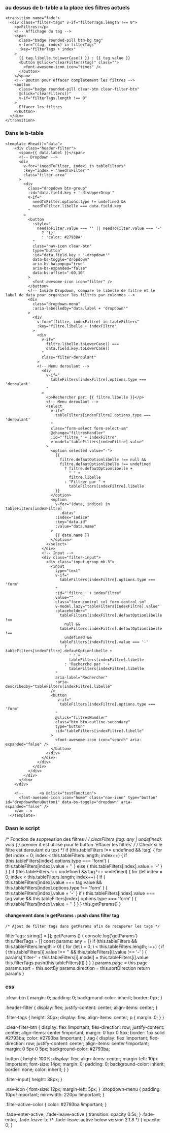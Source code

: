 ### au dessus de b-table a la place des filtres actuels
 
 <!-- Affichage des tags au dessus du filtre-->
    <transition name="fade">
      <div class="filter-tags" v-if="filterTags.length !== 0">
        <p>Filtres:</p>
        <!-- Affichage du tag -->
        <span
          class="badge rounded-pill btn-bg tag"
          v-for="(tag, index) in filterTags"
          :key="filterTags + index"
        >
          {{ tag.libelle.toLowerCase() }} : {{ tag.value }}
          <button @click="clearFilters(tag)" class="">
            <font-awesome-icon icon="times" />
          </button>
        </span>
        <!-- Bouton pour effacer complétement les filtres -->
        <button
          class="badge rounded-pill clear-btn clear-filter-btn"
          @click="clearFilters()"
          v-if="filterTags.length !== 0"
        >
          Effacer les filtres
        </button>
      </div>
    </transition>


### Dans le b-table

    <template #head()="data">
        <div class="header-filter">
          <span>{{ data.label }}</span>
          <!-- Dropdown -->
          <div
            v-for="(needToFilter, index) in tableFilters"
            :key="index + 'needToFilter'"
            class="filter-area"
          >
            <div
              class="dropdown btn-group"
              :id="data.field.key + '-divUpperDrop'"
              v-if="
                needToFilter.options.type != undefined &&
                needToFilter.libelle === data.field.key
              "
            >
              <button
                :style="
                  needToFilter.value === '' || needToFilter.value === '-'
                    ? '{}'
                    : 'color: #2793BA'
                "
                class="nav-icon clear-btn"
                type="button"
                :id="data.field.key + '-dropdown'"
                data-bs-toggle="dropdown"
                aria-bs-haspopup="true"
                aria-bs-expanded="false"
                data-bs-offset="-60,10"
              >
                <font-awesome-icon icon="filter" />
              </button>
              <!-- Inside Dropdown, compare le libelle de filtre et le label de data pour organiser les filtres par colonnes -->
              <div
                class="dropdown-menu"
                :aria-labelledby="data.label + 'dropdown'"
              >
                <div
                  v-for="(filtre, indexFiltre) in tableFilters"
                  :key="filtre.libelle + indexFiltre"
                >
                  <div
                    v-if="
                      filtre.libelle.toLowerCase() ===
                      data.field.key.toLowerCase()
                    "
                    class="filter-deroulant"
                  >
                  <!-- Menu deroulant -->
                    <div
                      v-if="
                        tableFilters[indexFiltre].options.type === 'deroulant'
                      "
                    >
                      <p>Rechercher par: {{ filtre.libelle }}</p>
                      <!-- Menu deroulant -->
                      <select
                        v-if="
                          tableFilters[indexFiltre].options.type === 'deroulant'
                        "
                        class="form-select form-select-sm"
                        @change="filtresHandler"
                        :id="'filtre_' + indexFiltre"
                        v-model="tableFilters[indexFiltre].value"
                      >
                        <option selected value="-">
                          {{
                            filtre.defautOptionlibelle !== null &&
                            filtre.defautOptionlibelle !== undefined
                              ? filtre.defautOptionlibelle +
                                " " +
                                filtre.libelle
                              : "Filtrer par " +
                                tableFilters[indexFiltre].libelle
                          }}
                        </option>
                        <option
                          v-for="(data, indice) in tableFilters[indexFiltre]
                            .datas"
                          :index="indice"
                          :key="data.id"
                          :value="data.name"
                        >
                          {{ data.name }}
                        </option>
                      </select>
                    </div>
                    <!-- Input -->
                    <div class="filter-input">
                      <div class="input-group mb-3">
                        <input
                          type="text"
                          v-if="
                            tableFilters[indexFiltre].options.type === 'form'
                          "
                          :id="'filtre_' + indexFiltre"
                          value=""
                          class="form-control col form-control-sm"
                          v-model.lazy="tableFilters[indexFiltre].value"
                          :placeholder="
                            tableFilters[indexFiltre].defautOptionlibelle !==
                              null &&
                            tableFilters[indexFiltre].defautOptionlibelle !==
                              undefined &&
                            tableFilters[indexFiltre].value === '-'
                              ? tableFilters[indexFiltre].defautOptionlibelle +
                                ' ' +
                                tableFilters[indexFiltre].libelle
                              : 'Recherche par ' +
                                tableFilters[indexFiltre].libelle
                          "
                          aria-label="Rechercher"
                          :aria-describedby="tableFilters[indexFiltre].libelle"
                        />
                        <button
                           v-if="
                            tableFilters[indexFiltre].options.type === 'form'
                          "
                          @click="filtresHandler"
                          class="btn btn-outline-secondary"
                          type="button"
                          :id="tableFilters[indexFiltre].libelle"
                        >
                          <font-awesome-icon icon="search" aria-expanded="false" />
                        </button>
                      </div>
                    </div>
                  </div>
                </div>
              </div>
            </div>
          </div>
        </div>

        <!--       <a @click="testFunction">
          <font-awesome-icon icon="home" class="nav-icon" type="button" id="dropdownMenuButton1" data-bs-toggle="dropdown" aria-expanded="false" />
        </a> -->
      </template>

### Dasn le script 

  /* Fonction de suppression des filtres /  */
  clearFilters (tag: any | undefined): void {
    /* premier if est utilisé pour le button 'effacer les filtres' */
    /* Check si le filtre est deroulant ou text */
    if (this.tableFilters !== undefined && !tag) {
      for (let index = 0; index < this.tableFilters.length; index++) {
        if (this.tableFilters[index].options.type === 'form') {
          this.tableFilters[index].value = ''
        } else {
          this.tableFilters[index].value = '-'
        }
      }
    }
    if (this.tableFilters !== undefined && tag !== undefined) {
      for (let index = 0; index < this.tableFilters.length; index++) {
        if (
          this.tableFilters[index].value === tag.value &&
          this.tableFilters[index].options.type !== 'form'
        ) {
          this.tableFilters[index].value = '-'
        }
        if (
          this.tableFilters[index].value === tag.value &&
          this.tableFilters[index].options.type === 'form'
        ) {
          this.tableFilters[index].value = ''
        }
      }
    }
    this.getParams()
  }

#### changement dans le getParams : push dans filter tag
    /* Ajout de filter tags dans getParams afin de recuperer les tags */
  filterTags: string[] = [];
  getParams () {
    console.log('getParams')
    this.filterTags = []
    const params: any = {}
    if (this.tableFilters && this.tableFilters.length > 0) {
      for (let i = 0; i < this.tableFilters.length; i++) {
        if (
          this.tableFilters[i].value !== '' &&
          this.tableFilters[i].value !== '-'
        ) {
          params['filter-' + this.tableFilters[i].model] =
            this.tableFilters[i].value
          this.filterTags.push(this.tableFilters[i])
        }
      }
    }
    params.page = this.page
    params.sort = this.sortBy
    params.direction = this.sortDirection
    return params
  }

  ### css 

  .clear-btn {
  margin: 0;
  padding: 0;
  background-color: inherit;
  border: 0px;
}

.header-filter {
  display: flex;
  justify-content: center;
  align-items: center;
}

.filter-tags {
  height: 30px;
  display: flex;
  align-items: center;
  p {
    margin: 0;
  }
}

.clear-filter-btn {
  display: flex !important;
  flex-direction: row;
  justify-content: center;
  align-items: center !important;
  margin: 0 5px 0 5px;
  border: 1px solid #2793ba;
  color: #2793ba !important;
}
.tag {
  display: flex !important;
  flex-direction: row;
  justify-content: center;
  align-items: center !important;
  margin: 0 5px 0 5px;
  background-color: #2793ba;

  button {
    height: 100%;
    display: flex;
    align-items: center;
    margin-left: 10px !important;
    font-size: 14px;
    margin: 0;
    padding: 0;
    background-color: inherit;
    border: none;
    color: inherit;
  }
}

.filter-input{
  height: 38px;
}

.nav-icon {
  font-size: 12px;
  margin-left: 5px;
}
.dropdown-menu {
  padding: 10px !important;
  min-width: 220px !important;
}

.filter-active-color {
  color: #2793ba !important;
}

.fade-enter-active,
.fade-leave-active {
  transition: opacity 0.5s;
}
.fade-enter, .fade-leave-to /* .fade-leave-active below version 2.1.8 */ {
  opacity: 0;
}